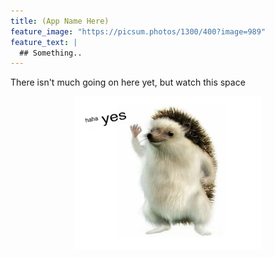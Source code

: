 ```yaml
---
title: (App Name Here)
feature_image: "https://picsum.photos/1300/400?image=989"
feature_text: |
  ## Something..
---
```


There isn't much going on here yet, but watch this space
<p align="center">
  <img src="testinggg.png" width="300">
</p>